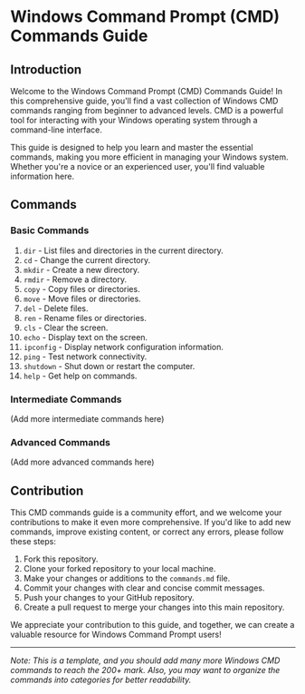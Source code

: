 # Windows Command Prompt (CMD) Commands Guide

## Introduction

Welcome to the Windows Command Prompt (CMD) Commands Guide! In this comprehensive guide, you'll find a vast collection of Windows CMD commands ranging from beginner to advanced levels. CMD is a powerful tool for interacting with your Windows operating system through a command-line interface.

This guide is designed to help you learn and master the essential commands, making you more efficient in managing your Windows system. Whether you're a novice or an experienced user, you'll find valuable information here.

## Commands

### Basic Commands

1. `dir` - List files and directories in the current directory.
2. `cd` - Change the current directory.
3. `mkdir` - Create a new directory.
4. `rmdir` - Remove a directory.
5. `copy` - Copy files or directories.
6. `move` - Move files or directories.
7. `del` - Delete files.
8. `ren` - Rename files or directories.
9. `cls` - Clear the screen.
10. `echo` - Display text on the screen.
11. `ipconfig` - Display network configuration information.
12. `ping` - Test network connectivity.
13. `shutdown` - Shut down or restart the computer.
14. `help` - Get help on commands.

### Intermediate Commands

(Add more intermediate commands here)

### Advanced Commands

(Add more advanced commands here)

## Contribution

This CMD commands guide is a community effort, and we welcome your contributions to make it even more comprehensive. If you'd like to add new commands, improve existing content, or correct any errors, please follow these steps:

1. Fork this repository.
2. Clone your forked repository to your local machine.
3. Make your changes or additions to the `commands.md` file.
4. Commit your changes with clear and concise commit messages.
5. Push your changes to your GitHub repository.
6. Create a pull request to merge your changes into this main repository.

We appreciate your contribution to this guide, and together, we can create a valuable resource for Windows Command Prompt users!

---

*Note: This is a template, and you should add many more Windows CMD commands to reach the 200+ mark. Also, you may want to organize the commands into categories for better readability.*
